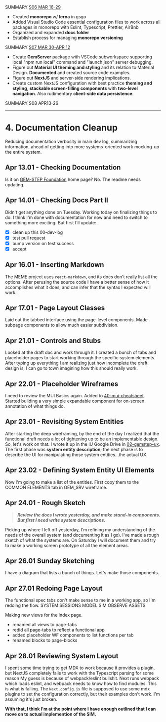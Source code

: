 SUMMARY [S06 MAR 16-29](00-dev-archives/sprint-06.md)

* Created **monorepo** w/ **lerna** in gsgo
* Added Visual Studio Code essential configuration files to work across all packages in monorepo with Eslint, Typescript, Prettier, AirBnb
* Organized and expanded **docs folder**
* Establish process for managing **monorepo versioning**

SUMMARY [S07 MAR 30-APR 12](00-dev-archives/sprint-07.md)

* Create **GemServer** package with VSCode subworkspace supporting local "npm run local" command and "launch.json" server debugging.
* Figure out **Material UI theming and styling** and its relation to Material Design. **Documented** and created source code examples.
* Figure out **NextJS** and server-side rendering implications.
* Create custom NextJS configuration with best practice **theming and styling**, **stackable  screen-filling components** with **two-level navigation**. Also rudimentary **client-side data persistence**.

SUMMARY S08 APR13-26

---

# 4. Documentation Cleanup

Reducing documentation verbosity in main dev log, summarizing information, ahead of getting into more systems-oriented work mocking-up the entire system.

## Apr 13.01 - Checking Documentation

Is it on [GEM-STEP Foundation](https://gitlab.com/stepsys/gem-step/gsgo) home page? No. The readme needs updating.

## Apr 14.01 - Checking Docs Part II

Didn't get anything done on Tuesday. Working today on finalizing things to do. I think I'm done with documentation for now and need to switch to something more exciting. But first I'll update:

* [x] clean up this 00-dev-log 
* [x] test pull request
* [x] bump version on test success
* [x] accept

## Apr 16.01 - Inserting Markdown

The MEME project uses `react-markdown`, and its docs don't really list all the options. After perusing the source code I have a better sense of how it accomplishes what it does, and can infer that the syntax I expected will work.

## Apr 17.01 - Page Layout Classes

Laid out the tabbed interface using the page-level components. Made subpage components to allow much easier subdivision.

## Apr 21.01 - Controls and Stubs

Looked at the draft doc and work through it. I created a bunch of tabs and placeholder pages to start working through the specific system elements.  After typing up everything I am realizing just how incomplete the draft design is; I can go to town imagining how this should really work.

## Apr 22.01 - Placeholder Wireframes

I need to review the MUI Basics again. Added to [40-mui-cheatsheet](40-client-tech/40-mui-cheatsheet.md). Started building a very simple expandable component for on-screen annotation of what things do.

## Apr 23.01 - Revisiting System Entities

After starting the deep wireframing, by the end of the day I realized that the functional draft needs a lot of tightening up to be an  implementable design. So, let's work on that. I wrote it up in the IU Google Drive in [02-gemstep-ux](https://drive.google.com/open?id=1DTTEko3dzj2jMVIBqu-YTDs4-qmxDM3m). The first phase was **system entity description**; the next phase is to describe the UI for manipulating those system entities...the actual UX. 

## Apr 23.02 - Defining System Entity UI Elements

Now I'm going to make a list of the entities. First copy them to the COMMON ELEMENTS tab in GEM_SRV wireframe.

## Apr 24.01 - Rough Sketch

>  ***Review the docs I wrote yesterday, and make stand-in components. But first I need write system descriptions.***

Picking up where I left off yesterday, I'm refining my understanding of the needs of the overall system (and documenting it as I go). I've made a rough sketch of what the systems are. On Saturday I will document them and try to make a working screen prototype of all the element areas.

## Apr 26.01 Sunday Sketching

I have a diagram that lists a bunch of things. Let's make those components.

## Apr 27.01 Redoing Page Layout

The functional spec tabs don't make sense to me in a working app, so I'm redoing the flow. SYSTEM SESSIONS MODEL SIM OBSERVE ASSETS

Making new views for the index page.

* renamed all views to page-tabs
* redid all page-tabs to reflect a functional app
* added placeholder WF components to list functions per tab
* renamed blocks to page-blocks

## Apr 28.01 Reviewing System Layout

I spent some time trying to get MDX to work because it provides a plugin, but NextJS completely fails to work with the Typescript parsing for some reason My guess is because of webpack/eslint bullshit. Next runs webpack which loads eslint, and webpack needs to know how to find modules. This is what is failing. The `Next.config.js` file is supposed to use some mdx plugins to set the configuration correctly, but their examples don't work. I'm assuming it's just broken.

**With that, I think I'm at the point where I have enough outlined that I can move on to actual implemention of the SIM.**